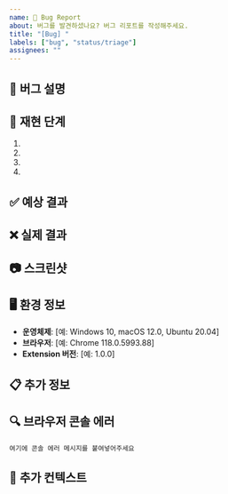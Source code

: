 ```yaml
---
name: 🐛 Bug Report
about: 버그를 발견하셨나요? 버그 리포트를 작성해주세요.
title: "[Bug] "
labels: ["bug", "status/triage"]
assignees: ""
---
```


## 🐛 버그 설명

<!-- 버그에 대한 명확하고 간결한 설명을 작성해주세요 -->

## 🔄 재현 단계

<!-- 버그를 재현하는 단계를 작성해주세요 -->

1.
2.
3.
4.

## ✅ 예상 결과

<!-- 예상했던 결과를 설명해주세요 -->

## ❌ 실제 결과

<!-- 실제로 발생한 결과를 설명해주세요 -->

## 📷 스크린샷

<!-- 가능하다면 스크린샷을 첨부해주세요 -->

## 🖥️ 환경 정보

<!-- 환경 정보를 작성해주세요 -->

- **운영체제**: [예: Windows 10, macOS 12.0, Ubuntu 20.04]
- **브라우저**: [예: Chrome 118.0.5993.88]
- **Extension 버전**: [예: 1.0.0]

## 📋 추가 정보

<!-- 버그와 관련된 추가 정보가 있다면 작성해주세요 -->

## 🔍 브라우저 콘솔 에러

<!-- F12 > Console 탭에서 에러 메시지가 있다면 복사해서 붙여넣어주세요 -->

```
여기에 콘솔 에러 메시지를 붙여넣어주세요
```

## 📝 추가 컨텍스트

<!-- 버그에 대한 추가적인 컨텍스트나 정보가 있다면 작성해주세요 -->
